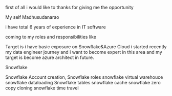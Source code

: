 first of all i would like to thanks for giving me the opportunity 

My self Madhusudanarao 

i have total 6 years of experience in IT software 

coming to my roles and responsibilities like 

Target is i have basic exposure on Snowflake&Azure Cloud i started recently my data engineer journey and i want to become expert in this area
and my target is become azure architect in future.

Snowflake

Snowflake Account creation,
Snowflake roles
snowflake virtual warehouce
snowflake dataloading
Snowflake tables
snowflake cache
snowflake zero copy cloning
snowflake time travel
